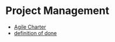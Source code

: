 # Project Management

- [Agile Charter](agile-charter.md)
- [definition of done](definition-of-done.md)
